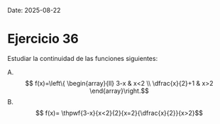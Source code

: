 Date: 2025-08-22

# Ejercicio 36

 
Estudiar la continuidad de las funciones siguientes:

A.   $$ f(x)=\left\{ \begin{array}{ll}
 3-x &  x<2 \\
 \dfrac{x}{2}+1 &  x>2
\end{array}\right.$$ 
B.   $$ f(x)= \thpwf{3-x}{x<2}{2}{x=2}{\dfrac{x}{2}}{x>2}$$ 

